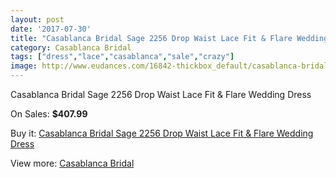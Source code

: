 ```yaml
---
layout: post
date: '2017-07-30'
title: "Casablanca Bridal Sage 2256 Drop Waist Lace Fit & Flare Wedding Dress"
category: Casablanca Bridal
tags: ["dress","lace","casablanca","sale","crazy"]
image: http://www.eudances.com/16842-thickbox_default/casablanca-bridal-sage-2256-drop-waist-lace-fit-flare-wedding-dress.jpg
---
```

Casablanca Bridal Sage 2256 Drop Waist Lace Fit & Flare Wedding Dress

On Sales: **$407.99**
<a href="https://www.eudances.com/en/casablanca-bridal/4941-casablanca-bridal-sage-2256-drop-waist-lace-fit-flare-wedding-dress.html"><amp-img layout="responsive" width="600" height="600" src="//www.eudances.com/16842-thickbox_default/casablanca-bridal-sage-2256-drop-waist-lace-fit-flare-wedding-dress.jpg" alt="Casablanca Bridal Sage 2256 Drop Waist Lace Fit & Flare Wedding Dress 0" /></a>
<a href="https://www.eudances.com/en/casablanca-bridal/4941-casablanca-bridal-sage-2256-drop-waist-lace-fit-flare-wedding-dress.html"><amp-img layout="responsive" width="600" height="600" src="//www.eudances.com/16844-thickbox_default/casablanca-bridal-sage-2256-drop-waist-lace-fit-flare-wedding-dress.jpg" alt="Casablanca Bridal Sage 2256 Drop Waist Lace Fit & Flare Wedding Dress 1" /></a>
<a href="https://www.eudances.com/en/casablanca-bridal/4941-casablanca-bridal-sage-2256-drop-waist-lace-fit-flare-wedding-dress.html"><amp-img layout="responsive" width="600" height="600" src="//www.eudances.com/16843-thickbox_default/casablanca-bridal-sage-2256-drop-waist-lace-fit-flare-wedding-dress.jpg" alt="Casablanca Bridal Sage 2256 Drop Waist Lace Fit & Flare Wedding Dress 2" /></a>

Buy it: [Casablanca Bridal Sage 2256 Drop Waist Lace Fit & Flare Wedding Dress](https://www.eudances.com/en/casablanca-bridal/4941-casablanca-bridal-sage-2256-drop-waist-lace-fit-flare-wedding-dress.html "Casablanca Bridal Sage 2256 Drop Waist Lace Fit & Flare Wedding Dress")

View more: [Casablanca Bridal](https://www.eudances.com/en/4-casablanca-bridal "Casablanca Bridal")